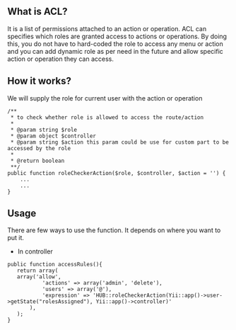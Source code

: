## What is ACL?
It is a list of permissions attached to an action or operation. ACL can specifies which roles are granted access to actions or operations. By doing this, you do not have to hard-coded the role to access any menu or action and you can add dynamic role as per need in the future and allow specific action or operation they can access.

## How it works?
We will supply the role for current user with the action or operation

```
/**
 * to check whether role is allowed to access the route/action
 *
 * @param string $role
 * @param object $controller
 * @param string $action this param could be use for custom part to be accessed by the role
 *
 * @return boolean
 **/
public function roleCheckerAction($role, $controller, $action = '') {
	...
	...
}
```

## Usage
There are few ways to use the function. It depends on where you want to put it.

 * In controller
 ```
 public function accessRules(){
	return array(
 	array('allow',
			'actions' => array('admin', 'delete'),
			'users' => array('@'),
			'expression' => 'HUB::roleCheckerAction(Yii::app()->user->getState("rolesAssigned"), Yii::app()->controller)'
		),
	);
 }
 ```
